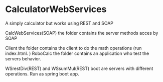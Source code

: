 CalculatorWebServices
=====================

A simply calculator but works using REST and SOAP

CalcWebServices(SOAP) the folder contains the server methods acces by SOAP

Client the folder contains the client to do the math operations (run index.html.
)
RoboCalc the folder contains an application who test the servers behavior.

WSrestDiv(REST) and WSsumMul(REST) boot are servers with different operations. Run as spring boot app.